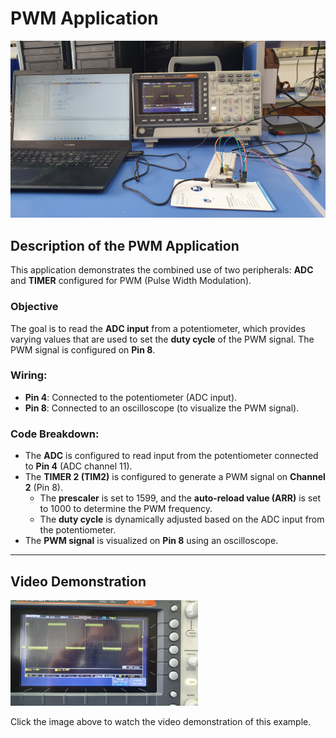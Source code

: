 # PWM Application

![PWM Application](../../Images/PWM1.jpg) <!-- Replace with the correct image path if necessary -->

## Description of the PWM Application

This application demonstrates the combined use of two peripherals: **ADC** and **TIMER** configured for PWM (Pulse Width Modulation).

### Objective
The goal is to read the **ADC input** from a potentiometer, which provides varying values that are used to set the **duty cycle** of the PWM signal. The PWM signal is configured on **Pin 8**.

### Wiring:
- **Pin 4**: Connected to the potentiometer (ADC input).
- **Pin 8**: Connected to an oscilloscope (to visualize the PWM signal).

### Code Breakdown:
- The **ADC** is configured to read input from the potentiometer connected to **Pin 4** (ADC channel 11).
- The **TIMER 2 (TIM2)** is configured to generate a PWM signal on **Channel 2** (Pin 8).
  - The **prescaler** is set to 1599, and the **auto-reload value (ARR)** is set to 1000 to determine the PWM frequency.
  - The **duty cycle** is dynamically adjusted based on the ADC input from the potentiometer.
- The **PWM signal** is visualized on **Pin 8** using an oscilloscope.

---

## Video Demonstration

<a href="your_video_link_here">
    <img src="../../Images/PWM2.jpg" alt="PWM Video Demonstration" width="300">
</a>

Click the image above to watch the video demonstration of this example.

